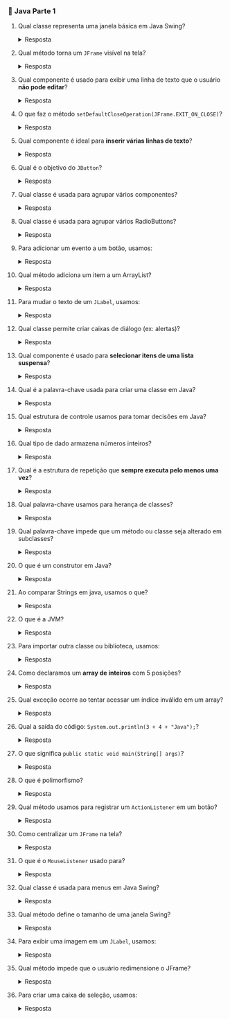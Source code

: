 ### 🧩 **Java Parte 1**

1. Qual classe representa uma janela básica em Java Swing?

   <details><summary>Resposta</summary> JFrame</details>

2. Qual método torna um `JFrame` visível na tela?

   <details><summary>Resposta</summary> setVisible(true)</details>

3. Qual componente é usado para exibir uma linha de texto que o usuário **não pode editar**?

   <details><summary>Resposta</summary> JLabel</details>

4. O que faz o método `setDefaultCloseOperation(JFrame.EXIT_ON_CLOSE)`?

   <details><summary>Resposta</summary> Fecha o programa ao fechar a janela</details>

5. Qual componente é ideal para **inserir várias linhas de texto**?

   <details><summary>Resposta</summary> JTextArea</details>

6. Qual é o objetivo do `JButton`?

   <details><summary>Resposta</summary> Criar um botão</details>

7. Qual classe é usada para agrupar vários componentes?

   <details><summary>Resposta</summary> JPanel</details>

8. Qual classe é usada para agrupar vários RadioButtons?

   <details><summary>Resposta</summary> ButtonGroup</details>

9. Para adicionar um evento a um botão, usamos:

   <details><summary>Resposta</summary> ActionListener</details>

10. Qual método adiciona um item a um ArrayList?

    <details><summary>Resposta</summary> add()</details>

11. Para mudar o texto de um `JLabel`, usamos:

    <details><summary>Resposta</summary> setText()</details>

12. Qual classe permite criar caixas de diálogo (ex: alertas)?

    <details><summary>Resposta</summary> JOptionPane</details>

13. Qual componente é usado para **selecionar itens de uma lista suspensa**?

    <details><summary>Resposta</summary> JComboBox</details>

16. Qual é a palavra-chave usada para criar uma classe em Java?

    <details><summary>Resposta</summary> class</details>

17. Qual estrutura de controle usamos para tomar decisões em Java?

    <details><summary>Resposta</summary> if, else if, else</details>

18. Qual tipo de dado armazena números inteiros?

    <details><summary>Resposta</summary> int</details>

19. Qual é a estrutura de repetição que **sempre executa pelo menos uma vez**?

    <details><summary>Resposta</summary> do-while</details>

20. Qual palavra-chave usamos para herança de classes?

    <details><summary>Resposta</summary> extends</details>

21. Qual palavra-chave impede que um método ou classe seja alterado em subclasses?

    <details><summary>Resposta</summary> final</details>

22. O que é um construtor em Java?

    <details><summary>Resposta</summary> Um método especial chamado ao criar um objeto</details>

23. Ao comparar Strings em java, usamos o que?

    <details><summary>Resposta</summary>`.equals()`</details>

24. O que é a JVM?

    <details><summary>Resposta</summary> Java Virtual Machine — executa o bytecode Java</details>

25. Para importar outra classe ou biblioteca, usamos:

    <details><summary>Resposta</summary> import</details>

26. Como declaramos um **array de inteiros** com 5 posições?

    <details><summary>Resposta</summary> int[] numeros = new int[5];</details>

27. Qual exceção ocorre ao tentar acessar um índice inválido em um array?

    <details><summary>Resposta</summary> ArrayIndexOutOfBoundsException</details>

28. Qual a saída do código: `System.out.println(3 + 4 + "Java");`?

    <details><summary>Resposta</summary> 7Java</details>

29. O que significa `public static void main(String[] args)`?

    <details><summary>Resposta</summary> Método principal que inicia a execução de um programa Java</details>

30. O que é polimorfismo?

    <details><summary>Resposta</summary> Capacidade de um objeto se comportar de múltiplas formas, dependendo do contexto</details>

31. Qual método usamos para registrar um `ActionListener` em um botão?

    <details><summary>Resposta</summary> `addActionListener()`</details>

33. Como centralizar um `JFrame` na tela?

    <details><summary>Resposta</summary> `frame.setLocationRelativeTo(null);`</details>

35. O que é o `MouseListener` usado para?

    <details><summary>Resposta</summary> Detectar eventos do mouse, como clique e movimento</details>

37. Qual classe é usada para menus em Java Swing?

    <details><summary>Resposta</summary> JMenuBar, JMenu e JMenuItem</details>

38. Qual método define o tamanho de uma janela Swing?

    <details><summary>Resposta</summary> `setSize(int width, int height)`</details>

39. Para exibir uma imagem em um `JLabel`, usamos:

    <details><summary>Resposta</summary> `label.setIcon(new ImageIcon("caminho"));`</details>

41. Qual método impede que o usuário redimensione o JFrame?

    <details><summary>Resposta</summary> `setResizable(false)`</details>

42. Para criar uma caixa de seleção, usamos:

    <details><summary>Resposta</summary> JCheckBox</details>
